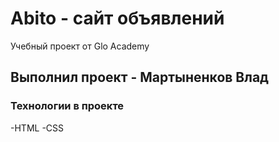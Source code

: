 # Abito - сайт объявлений
Учебный проект от Glo Academy

## Выполнил проект - Мартыненков Влад

### Технологии в проекте
-HTML
-CSS
